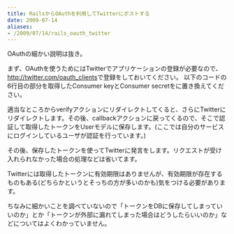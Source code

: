 ```yaml
---
title: RailsからOAuthを利用してTwitterにポストする
date: 2009-07-14
aliases:
- /2009/07/14/rails_oauth_twitter
---
```

OAuthの細かい説明は抜き。

まず、OAuthを使うためにはTwitterでアプリケーションの登録が必要なので、<a href="http://twitter.com/oauth_clients">http://twitter.com/oauth_clients</a>で登録をしておいてください。 以下のコードの6行目の部分を取得したConsumer keyとConsumer secretをに置き換えてください。

<script src="http://gist.github.com/146684.js"></script>

適当なところからverifyアクションにリダイレクトしてくると、さらにTwitterにリダイレクトします。その後、callbackアクションに戻ってくるので、そこで認証して取得したトークンをUserモデルに保存します。(ここでは自分のサービスにログインしているユーザが認証を行っています。)

その後、保存したトークンを使ってTwitterに発言をします。リクエストが受け入れられなかった場合の処理などは省いてます。

<script src="http://gist.github.com/146685.js"></script>

Twitterには取得したトークンに有効期限はありませんが、有効期限が存在するものもある(どちらかというとそっちの方が多いのかも)気をつける必要があります。

ちなみに細かいことを調べていないので「トークンをDBに保存してしまっていいのか」とか「トークンが外部に漏れてしまった場合はどうしたらいいのか」などについてはよくわかっていません。